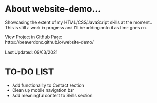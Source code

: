 # About website-demo...
Showcasing the extent of my HTML/CSS/JavaScript skills at the moment..<br>
This is still a work in progress and I'll be adding onto it as time goes on.

View Project in GitHub Page:<br>
https://beaverdono.github.io/website-demo/<br>
<br>
Last Updated: 09/03/2021<br>

# TO-DO LIST<br>
- Add functionality to Contact section
- Clean up mobile navigation bar
- Add meaningful content to Skills section
